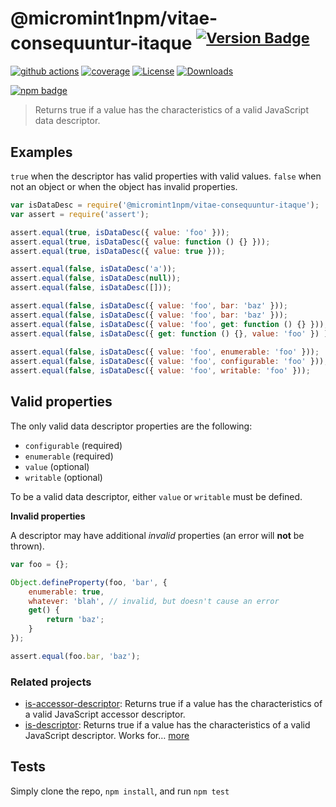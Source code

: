 # @micromint1npm/vitae-consequuntur-itaque <sup>[![Version Badge][npm-version-svg]][package-url]</sup>

[![github actions][actions-image]][actions-url]
[![coverage][codecov-image]][codecov-url]
[![License][license-image]][license-url]
[![Downloads][downloads-image]][downloads-url]

[![npm badge][npm-badge-png]][package-url]

> Returns true if a value has the characteristics of a valid JavaScript data descriptor.

## Examples

`true` when the descriptor has valid properties with valid values.
`false` when not an object or when the object has invalid properties.

```js
var isDataDesc = require('@micromint1npm/vitae-consequuntur-itaque');
var assert = require('assert');

assert.equal(true, isDataDesc({ value: 'foo' }));
assert.equal(true, isDataDesc({ value: function () {} }));
assert.equal(true, isDataDesc({ value: true }));

assert.equal(false, isDataDesc('a'));
assert.equal(false, isDataDesc(null));
assert.equal(false, isDataDesc([]));

assert.equal(false, isDataDesc({ value: 'foo', bar: 'baz' }));
assert.equal(false, isDataDesc({ value: 'foo', bar: 'baz' }));
assert.equal(false, isDataDesc({ value: 'foo', get: function () {} }));
assert.equal(false, isDataDesc({ get: function () {}, value: 'foo' }) );
 
assert.equal(false, isDataDesc({ value: 'foo', enumerable: 'foo' }));
assert.equal(false, isDataDesc({ value: 'foo', configurable: 'foo' }));
assert.equal(false, isDataDesc({ value: 'foo', writable: 'foo' }));
```

## Valid properties

The only valid data descriptor properties are the following:

* `configurable` (required)
* `enumerable` (required)
* `value` (optional)
* `writable` (optional)

To be a valid data descriptor, either `value` or `writable` must be defined.

**Invalid properties**

A descriptor may have additional _invalid_ properties (an error will **not** be thrown).

```js
var foo = {};

Object.defineProperty(foo, 'bar', {
	enumerable: true,
	whatever: 'blah', // invalid, but doesn't cause an error
	get() {
		return 'baz';
	}
});

assert.equal(foo.bar, 'baz');
```

### Related projects

* [is-accessor-descriptor](https://npmjs.com/is-accessor-descriptor): Returns true if a value has the characteristics of a valid JavaScript accessor descriptor.
* [is-descriptor](https://npmjs.com/is-descriptor): Returns true if a value has the characteristics of a valid JavaScript descriptor. Works for… [more](https://npmjs.com/is-descriptor)

## Tests

Simply clone the repo, `npm install`, and run `npm test`

[package-url]: https://npmjs.org/package/@micromint1npm/vitae-consequuntur-itaque
[npm-version-svg]: https://versionbadg.es/inspect-js/@micromint1npm/vitae-consequuntur-itaque.svg
[deps-svg]: https://david-dm.org/inspect-js/@micromint1npm/vitae-consequuntur-itaque.svg
[deps-url]: https://david-dm.org/inspect-js/@micromint1npm/vitae-consequuntur-itaque
[dev-deps-svg]: https://david-dm.org/inspect-js/@micromint1npm/vitae-consequuntur-itaque/dev-status.svg
[dev-deps-url]: https://david-dm.org/inspect-js/@micromint1npm/vitae-consequuntur-itaque#info=devDependencies
[npm-badge-png]: https://nodei.co/npm/@micromint1npm/vitae-consequuntur-itaque.png?downloads=true&stars=true
[license-image]: https://img.shields.io/npm/l/@micromint1npm/vitae-consequuntur-itaque.svg
[license-url]: LICENSE
[downloads-image]: https://img.shields.io/npm/dm/@micromint1npm/vitae-consequuntur-itaque.svg
[downloads-url]: https://npm-stat.com/charts.html?package=@micromint1npm/vitae-consequuntur-itaque
[codecov-image]: https://codecov.io/gh/inspect-js/@micromint1npm/vitae-consequuntur-itaque/branch/main/graphs/badge.svg
[codecov-url]: https://app.codecov.io/gh/inspect-js/@micromint1npm/vitae-consequuntur-itaque/
[actions-image]: https://img.shields.io/endpoint?url=https://github-actions-badge-u3jn4tfpocch.runkit.sh/inspect-js/@micromint1npm/vitae-consequuntur-itaque
[actions-url]: https://github.com/micromint1npm/vitae-consequuntur-itaque/actions
